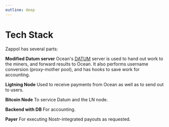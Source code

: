 ```yaml
---
outline: deep
---
```


# Tech Stack

Zappol has several parts:

__Modified Datum server__
Ocean's [DATUM](https://ocean.xyz/docs/datum)
server is used to hand out work to the miners, and forward results to Ocean.
It also performs username conversion (proxy-mother pool), and has hooks to save work for accounting.

__Ligtning Node__
Used to receive payments from Ocean as well as to send out to users.

__Bitcoin Node__
To service Datum and the LN node.

__Backend with DB__
For accounting.

__Payer__
For executing Nostr-integrated payouts as requested.

